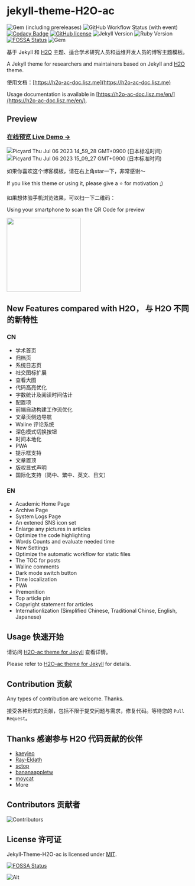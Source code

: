 # jekyll-theme-H2O-ac

![Gem (including prereleases)](https://img.shields.io/gem/v/jekyll-theme-h2o-ac)
![GitHub Workflow Status (with event)](https://img.shields.io/github/actions/workflow/status/zhonger/jekyll-theme-h2o-ac/jekyll.yml)
[![Codacy Badge](https://app.codacy.com/project/badge/Grade/60e1e5fb75b8411da3df2fbed7243aa6)](https://www.codacy.com/gh/zhonger/jekyll-theme-H2O-ac/dashboard?utm_source=github.com&amp;utm_medium=referral&amp;utm_content=zhonger/jekyll-theme-H2O-ac&amp;utm_campaign=Badge_Grade)
[![GitHub license](https://img.shields.io/github/license/zhonger/jekyll-theme-H2O-ac)](https://github.com/zhonger/jekyll-theme-H2O-ac/blob/master/LICENSE)
![Jekyll Version](https://img.shields.io/badge/Jekyll-4.2.1-blue)
![Ruby Version](https://img.shields.io/badge/Ruby-3.1.0-blue)
[![FOSSA Status](https://app.fossa.com/api/projects/git%2Bgithub.com%2Fzhonger%2Fjekyll-theme-H2O-ac.svg?type=shield)](https://app.fossa.com/projects/git%2Bgithub.com%2Fzhonger%2Fjekyll-theme-H2O-ac?ref=badge_shield)
![Gem](https://img.shields.io/gem/dt/jekyll-theme-h2o-ac)

基于 Jekyll 和 [H2O](https://github.com/kaeyleo/jekyll-theme-H2O) 主题、适合学术研究人员和运维开发人员的博客主题模板。

A Jekyll theme for researchers and maintainers based on Jekyll and [H2O](https://github.com/kaeyleo/jekyll-theme-H2O) theme.

使用文档：[https://h2o-ac-doc.lisz.me](https://h2o-ac-doc.lisz.me)

Usage documentation is available in [https://h2o-ac-doc.lisz.me/en/](https://h2o-ac-doc.lisz.me/en/).

## Preview

### [在线预览 Live Demo →](https://h2o-ac.pages.dev/)

![Picyard Thu Jul 06 2023 14_59_28 GMT+0900 (日本标准时间)](https://github.com/zhonger/jekyll-theme-H2O-ac/assets/12064158/e6d55bf7-b956-46e9-80d0-f33397a62215)
![Picyard Thu Jul 06 2023 15_09_27 GMT+0900 (日本标准时间)](https://github.com/zhonger/jekyll-theme-H2O-ac/assets/12064158/fa9a087a-d849-4469-9830-2400d3410660)

如果你喜欢这个博客模板，请在右上角star一下，非常感谢～

If you like this theme or using it, please give a ⭐️ for motivation ;)

如果想体验手机浏览效果，可以扫一下二维码：

Using your smartphone to scan the QR Code for preview

<img src="https://github.com/zhonger/jekyll-theme-H2O-ac/assets/12064158/b01c0a31-4fad-413c-9692-a67d330699b1" width=200 />

## New Features compared with H2O， 与 H2O 不同的新特性

### CN

- 学术首页
- 归档页
- 系统日志页
- 社交图标扩展
- 查看大图
- 代码高亮优化
- 字数统计及阅读时间估计
- 配置项
- 前端自动构建工作流优化
- 文章页侧边导航
- Waline 评论系统
- 深色模式切换按钮
- 时间本地化
- PWA
- 提示框支持
- 文章置顶
- 版权显式声明
- 国际化支持（简中、繁中、英文、日文）

### EN

- Academic Home Page
- Archive Page
- System Logs Page
- An extened SNS icon set
- Enlarge any pictures in articles
- Optimize the code highlighting
- Words Counts and evaluate needed time
- New Settings
- Optimize the automatic workflow for static files
- The TOC for posts
- Waline comments
- Dark mode switch button
- Time localization
- PWA
- Premonition
- Top article pin
- Copyright statement for articles
- Internationlization (Simplified Chinese, Traditional Chinse, English, Japanese)

## Usage 快速开始

请访问 [H2O-ac theme for Jekyll](https://lisz.me/tech/webmaster/new-theme-h2o-ac.html) 查看详情。

Please refer to [H2O-ac theme for Jekyll](https://lisz.me/tech/webmaster/new-theme-h2o-ac.html) for details.

## Contribution 贡献

Any types of contribution are welcome. Thanks.

接受各种形式的贡献，包括不限于提交问题与需求，修复代码。等待您的 ```Pull Request```。

## Thanks 感谢参与 H2O 代码贡献的伙伴

- [kaeyleo](https://github.com/kaeyleo/)
- [Ray-Eldath](https://github.com/Ray-Eldath)
- [sctop](https://github.com/sctop)
- [bananaappletw](https://github.com/bananaappletw)
- [moycat](https://github.com/moycat)
- More

## Contributors 贡献者

![Contributors](https://contrib.rocks/image?repo=zhonger/jekyll-theme-H2O-ac)

## License 许可证

Jekyll-Theme-H2O-ac is licensed under [MIT](https://github.com/zhonger/jekyll-theme-H2O-ac/blob/master/LICENSE).

[![FOSSA Status](https://app.fossa.com/api/projects/git%2Bgithub.com%2Fzhonger%2Fjekyll-theme-H2O-ac.svg?type=large)](https://app.fossa.com/projects/git%2Bgithub.com%2Fzhonger%2Fjekyll-theme-H2O-ac?ref=badge_large)

![Alt](https://repobeats.axiom.co/api/embed/c3257de0cec8e91520debc3232103da52e4727b4.svg "Repobeats analytics image")
